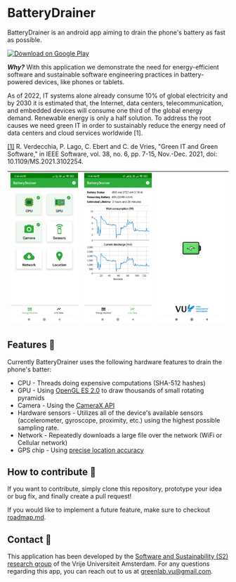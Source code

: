
# BatteryDrainer

BatteryDrainer is an android app aiming to drain the phone's battery as fast as possible. 

<a href="https://play.google.com/store/apps/details?id=nl.vu.cs.s2group.batterydrainer"><img src="https://play.google.com/intl/en_us/badges/images/generic/en_badge_web_generic.png" alt="Download on Google Play" height="75"></a>

***Why?*** With this application we demonstrate the need for energy-efficient software and sustainable software engineering practices in battery-powered devices, like phones or tablets. 

As of 2022, IT systems alone already consume 10% of global electricity and by 2030 it is estimated that, the Internet, data centers, telecommunication, and embedded devices will consume one third of the global energy demand. Renewable energy is only a half solution. To address the root causes we need green IT in order to sustainably reduce the energy need of data centers and cloud services worldwide [1].

[[1]](https://ieeexplore.ieee.org/abstract/document/9585139) R. Verdecchia, P. Lago, C. Ebert and C. de Vries, "Green IT and Green Software," in IEEE Software, vol. 38, no. 6, pp. 7-15, Nov.-Dec. 2021, doi: 10.1109/MS.2021.3102254.

| ![screenshot choices](images/screenshot-choices.jpg) | ![screenshot running](images/screenshot-running.jpg) | ![screenshot splash screen](images/screenshot-splash.jpg) |
| ---------------------------------------------- | -------------------------------------------- | ------------------------------------------- |

## Features :wrench:

Currently BatteryDrainer uses the following hardware features to drain the phone's batter:

* CPU - Threads doing expensive computations (SHA-512 hashes)
* GPU - Using [OpenGL ES 2.0](https://www.khronos.org/opengles/) to draw thousands of small rotating pyramids
* Camera - Using the [CameraX API](https://developer.android.com/training/camerax)
* Hardware sensors - Utilizes all of the device's available sensors (accelerometer, gyroscope, proximity, etc.) using the highest possible sampling rate.
* Network - Repeatedly downloads a large file over the network (WiFi or Cellular network)
* GPS chip - Using [precise location accuracy](https://developer.android.com/training/location/permissions#accuracy)

## How to contribute :rocket:

If you want to contribute, simply clone this repository, prototype your idea or bug fix, and finally create a pull request!

If you would like to implement a future feature, make sure to checkout [roadmap.md](roadmap.md).

## Contact :raising_hand:

This application has been developed by the [Software and Sustainability (S2) research group](https://s2group.cs.vu.nl/) of the Vrije Universiteit Amsterdam. For any questions regarding this app, you can reach out to us at [greenlab.vu@gmail.com](mailto:greenlab.vu@gmail.com).
